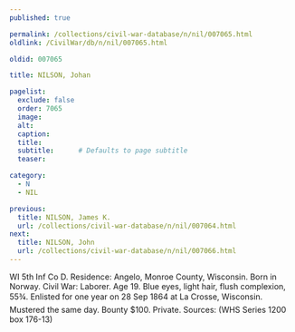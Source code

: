 ```yaml
---
published: true

permalink: /collections/civil-war-database/n/nil/007065.html
oldlink: /CivilWar/db/n/nil/007065.html

oldid: 007065

title: NILSON, Johan

pagelist:
  exclude: false
  order: 7065
  image: 
  alt:
  caption:
  title:
  subtitle:      # Defaults to page subtitle
  teaser:

category: 
  - N 
  - NIL

previous:
  title: NILSON, James K.
  url: /collections/civil-war-database/n/nil/007064.html  
next:
  title: NILSON, John
  url: /collections/civil-war-database/n/nil/007066.html   
---
```

WI 5th Inf Co D. Residence: Angelo, Monroe County, Wisconsin. Born in Norway. Civil War: Laborer. Age 19. Blue eyes, light hair, flush complexion, 5&#146;5&frac34;&#148;. Enlisted for one year on 28 Sep 1864 at La Crosse, Wisconsin. Mustered the same day. Bounty $100. Private. Sources: (WHS Series 1200 box 176-13)